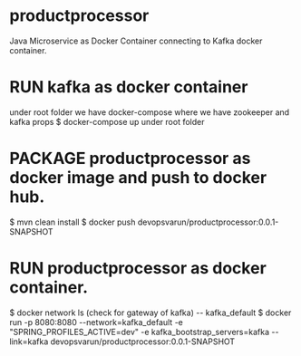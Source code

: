 # productprocessor

Java Microservice as Docker Container connecting to Kafka docker container.

# RUN kafka as docker container

   under root folder we have docker-compose where we have zookeeper and kafka props 
 $ docker-compose up  under root folder

# PACKAGE productprocessor as docker image and push to docker hub.

 $ mvn clean install
 $ docker push devopsvarun/productprocessor:0.0.1-SNAPSHOT

# RUN productprocessor as docker container.

 $ docker network ls    (check for gateway of kafka) -- kafka_default
 $ docker run -p 8080:8080 --network=kafka_default -e "SPRING_PROFILES_ACTIVE=dev" -e kafka_bootstrap_servers=kafka --link=kafka devopsvarun/productprocessor:0.0.1-SNAPSHOT
